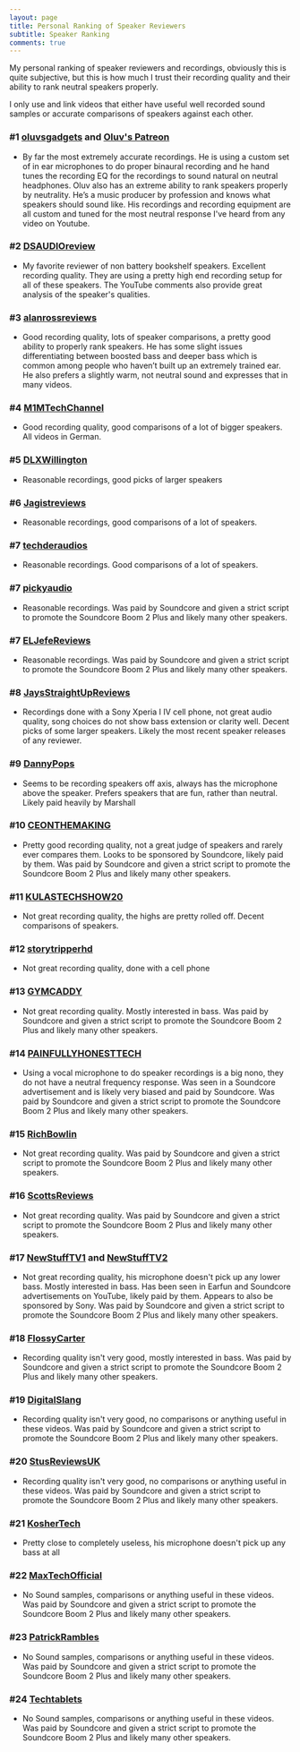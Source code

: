 ```yaml
---
layout: page
title: Personal Ranking of Speaker Reviewers
subtitle: Speaker Ranking
comments: true
---
```


My personal ranking of speaker reviewers and recordings, obviously this is quite subjective, but this is how much I trust their recording quality and their ability to rank neutral speakers properly.

I only use and link videos that either have useful well recorded sound samples or accurate comparisons of speakers against each other.

### #1 [oluvsgadgets](https://www.youtube.com/@oluvsgadgets) and [Oluv's Patreon](https://www.patreon.com/oluvsgadgets/posts)
- By far the most extremely accurate recordings. He is using a custom set of in ear microphones to do proper binaural recording and he hand tunes the recording EQ for the recordings to sound natural on neutral headphones. Oluv also has an extreme ability to rank speakers properly by neutrality. He’s a music producer by profession and knows what speakers should sound like. His recordings and recording equipment are all custom and tuned for the most neutral response I've heard from any video on Youtube.

### #2 [DSAUDIOreview](https://www.youtube.com/@DSAUDIOreview)
- My favorite reviewer of non battery bookshelf speakers. Excellent recording quality. They are using a pretty high end recording setup for all of these speakers. The YouTube comments also provide great analysis of the speaker's qualities.

### #3 [alanrossreviews](https://www.youtube.com/@alanrossreviews)
- Good recording quality, lots of speaker comparisons, a pretty good ability to properly rank speakers. He has some slight issues differentiating between boosted bass and deeper bass which is common among people who haven’t built up an extremely trained ear. He also prefers a slightly warm, not neutral sound and expresses that in many videos.

### #4 [M1MTechChannel](https://www.youtube.com/@M1MTechChannel)
- Good recording quality, good comparisons of a lot of bigger speakers. All videos in German.

### #5 [DLXWillington](https://www.youtube.com/@DLXWillington)
- Reasonable recordings, good picks of larger speakers

### #6 [Jagistreviews](https://www.youtube.com/@Jagistreviews)
- Reasonable recordings, good comparisons of a lot of speakers.

### #7 [techderaudios](https://www.youtube.com/@techderaudios)
- Reasonable recordings. Good comparisons of a lot of speakers.

### #7 [pickyaudio](https://www.youtube.com/@pickyaudio)
- Reasonable recordings. Was paid by Soundcore and given a strict script to promote the Soundcore Boom 2 Plus and likely many other speakers.

### #7 [ELJefeReviews](https://www.youtube.com/@ELJefeReviews)
- Reasonable recordings. Was paid by Soundcore and given a strict script to promote the Soundcore Boom 2 Plus and likely many other speakers.

### #8 [JaysStraightUpReviews](https://www.youtube.com/@JaysStraightUpReviews)
- Recordings done with a Sony Xperia I IV cell phone, not great audio quality, song choices do not show bass extension or clarity well. Decent picks of some larger speakers. Likely the most recent speaker releases of any reviewer.

### #9 [DannyPops](https://www.youtube.com/@DannyPops)
- Seems to be recording speakers off axis, always has the microphone above the speaker. Prefers speakers that are fun, rather than neutral. Likely paid heavily by Marshall

### #10 [CEONTHEMAKING](https://www.youtube.com/@CEONTHEMAKING)
- Pretty good recording quality, not a great judge of speakers and rarely ever compares them. Looks to be sponsored by Soundcore, likely paid by them. Was paid by Soundcore and given a strict script to promote the Soundcore Boom 2 Plus and likely many other speakers.

### #11 [KULASTECHSHOW20](https://www.youtube.com/@KULASTECHSHOW20)
- Not great recording quality, the highs are pretty rolled off. Decent comparisons of speakers.

### #12 [storytripperhd](https://www.youtube.com/@storytripperhd)
- Not great recording quality, done with a cell phone

### #13 [GYMCADDY](https://www.youtube.com/@GYMCADDY)
- Not great recording quality. Mostly interested in bass. Was paid by Soundcore and given a strict script to promote the Soundcore Boom 2 Plus and likely many other speakers.

### #14 [PAINFULLYHONESTTECH](https://www.youtube.com/@PAINFULLYHONESTTECH)
- Using a vocal microphone to do speaker recordings is a big nono, they do not have a neutral frequency response. Was seen in a Soundcore advertisement and is likely very biased and paid by Soundcore. Was paid by Soundcore and given a strict script to promote the Soundcore Boom 2 Plus and likely many other speakers.

### #15 [RichBowlin](https://www.youtube.com/@RichBowlin)
- Not great recording quality. Was paid by Soundcore and given a strict script to promote the Soundcore Boom 2 Plus and likely many other speakers.

### #16 [ScottsReviews](https://www.youtube.com/@ScottsReviews)
- Not great recording quality. Was paid by Soundcore and given a strict script to promote the Soundcore Boom 2 Plus and likely many other speakers.

### #17 [NewStuffTV1](https://www.youtube.com/@NewStuffTV1) and [NewStuffTV2](https://www.youtube.com/@NewStuffTV2)
- Not great recording quality, his microphone doesn't pick up any lower bass. Mostly interested in bass. Has been seen in Earfun and Soundcore advertisements on YouTube, likely paid by them. Appears to also be sponsored by Sony. Was paid by Soundcore and given a strict script to promote the Soundcore Boom 2 Plus and likely many other speakers.

### #18 [FlossyCarter](https://www.youtube.com/@FlossyCarter)
- Recording quality isn't very good, mostly interested in bass. Was paid by Soundcore and given a strict script to promote the Soundcore Boom 2 Plus and likely many other speakers.

### #19 [DigitalSlang](https://www.youtube.com/@DigitalSlang)
- Recording quality isn't very good, no comparisons or anything useful in these videos. Was paid by Soundcore and given a strict script to promote the Soundcore Boom 2 Plus and likely many other speakers.

### #20 [StusReviewsUK](https://www.youtube.com/@StusReviewsUK)
- Recording quality isn't very good, no comparisons or anything useful in these videos. Was paid by Soundcore and given a strict script to promote the Soundcore Boom 2 Plus and likely many other speakers.

### #21 [KosherTech](https://www.youtube.com/@KosherTech)
- Pretty close to completely useless, his microphone doesn't pick up any bass at all

### #22 [MaxTechOfficial](https://www.youtube.com/@MaxTechOfficial)
- No Sound samples, comparisons or anything useful in these videos. Was paid by Soundcore and given a strict script to promote the Soundcore Boom 2 Plus and likely many other speakers.

### #23 [PatrickRambles](https://www.youtube.com/@PatrickRambles)
- No Sound samples, comparisons or anything useful in these videos. Was paid by Soundcore and given a strict script to promote the Soundcore Boom 2 Plus and likely many other speakers.

### #24 [Techtablets](https://www.youtube.com/@Techtablets)
- No Sound samples, comparisons or anything useful in these videos. Was paid by Soundcore and given a strict script to promote the Soundcore Boom 2 Plus and likely many other speakers.
